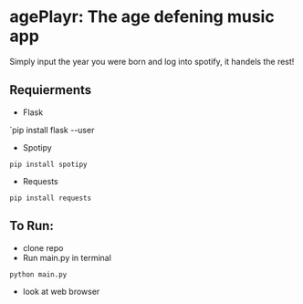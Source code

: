 # agePlayr: The age defening music app

Simply input the year you were born and log into spotify, it handels the rest!

## Requierments
 * Flask 
 
  `pip install flask --user
 * Spotipy 
 
  `pip install spotipy`
 * Requests
 
  `pip install requests`
  
## To Run:
  * clone repo
  * Run main.py in terminal
  
   `python main.py`
  * look at web browser
